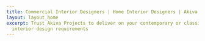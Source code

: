 ```yaml
---
title: Commercial Interior Designers | Home Interior Designers | Akiva Projects
layout: layout_home
excerpt: Trust Akiva Projects to deliver on your contemporary or classic home or commercial
  interior design requirements
---
```


